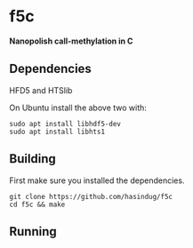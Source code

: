 # f5c

**Nanopolish call-methylation in C**

## Dependencies

HFD5 and HTSlib

On Ubuntu install the above two with:
```
sudo apt install libhdf5-dev
sudo apt install libhts1
```

## Building

First make sure you installed the dependencies.

```
git clone https://github.com/hasindug/f5c
cd f5c && make
```


## Running

```

```

